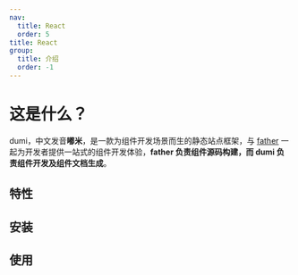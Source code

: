 ```yaml
---
nav:
  title: React
  order: 5
title: React
group:
  title: 介绍
  order: -1
---
```


# 这是什么？

dumi，中文发音**嘟米**，是一款为组件开发场景而生的静态站点框架，与 [father](https://github.com/umijs/father) 一起为开发者提供一站式的组件开发体验，**father 负责组件源码构建，而 dumi 负责组件开发及组件文档生成**。

## 特性

## 安装

## 使用
